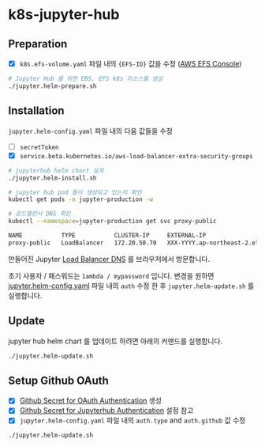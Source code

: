 # k8s-jupyter-hub

## Preparation 

- [x] `k8s.efs-volume.yaml` 파일 내의 `{EFS-ID}` 값을 수정 ([AWS EFS Console](https://ap-northeast-2.console.aws.amazon.com/efs/home?region=ap-northeast-2#/filesystems))

```bash
# Jupyter Hub 를 위한 EBS, EFS k8s 리소스를 생성 
./jupyter.helm-prepare.sh
```

## Installation

`jupyter.helm-config.yaml` 파일 내의 다음 값들을 수정

- [ ] `secretToken`
- [x] `service.beta.kubernetes.io/aws-load-balancer-extra-security-groups`

```bash
# jupyterhub helm chart 설치
./jupyter.helm-install.sh

# jupyter hub pod 들이 생성되고 있는지 확인 
kubectl get pods -n jupyter-production -w

# 로드밸런서 DNS 확인
kubectl --namespace=jupyter-production get svc proxy-public

NAME           TYPE           CLUSTER-IP     EXTERNAL-IP                                                                    PORT(S)                      AGE
proxy-public   LoadBalancer   172.20.50.70   XXX-YYYY.ap-northeast-2.elb.amazonaws.com   80:30906/TCP,443:32326/TCP   33m
```

만들어진 Jupyter [Load Balancer DNS](https://ap-northeast-2.console.aws.amazon.com/ec2/home?region=ap-northeast-2#LoadBalancers:tag:kubernetes.io/cluster/analysis-production=owned;sort=loadBalancerName) 를 브라우저에서 방문합니다.

초기 사용자 / 패스워드는 `1ambda / mypassword` 입니다. 변경을 원하면 [jupyter.helm-config.yaml](https://github.com/1ambda/terraform-aws-eks-jupyterhub/blob/master/k8s-jupyter-hub/jupyter.helm-config.yaml#L41-L50) 파일 내의 `auth` 수정 한 후 `jupyter.helm-update.sh` 를 실행합니다.

## Update 

jupyter hub helm chart 를 업데이트 하려면 아래의 커맨드를 실행합니다. 

```bash
./jupyter.helm-update.sh
```

## Setup Github OAuth

- [x] [Github Secret for OAuth Authentication](https://github.com/settings/apps) 생성 
- [x] [Github Secret for Jupyterhub Authentication](https://zero-to-jupyterhub.readthedocs.io/en/latest/authentication.html) 설정 참고 
- [x] `jupyter.helm-config.yaml` 파일 내의 `auth.type` and `auth.github` 값 수정 

```bash
./jupyter.helm-update.sh
```
